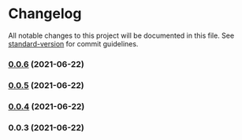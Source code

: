 # Changelog

All notable changes to this project will be documented in this file. See [standard-version](https://github.com/conventional-changelog/standard-version) for commit guidelines.

### [0.0.6](https://github.com/jakratiwanich-ns/zebralib.git/compare/v0.0.5...v0.0.6) (2021-06-22)

### [0.0.5](https://github.com/jakratiwanich-ns/zebralib.git/compare/v0.0.4...v0.0.5) (2021-06-22)

### [0.0.4](https://github.com/jakratiwanich-ns/zebralib.git/compare/v0.0.3...v0.0.4) (2021-06-22)

### 0.0.3 (2021-06-22)
